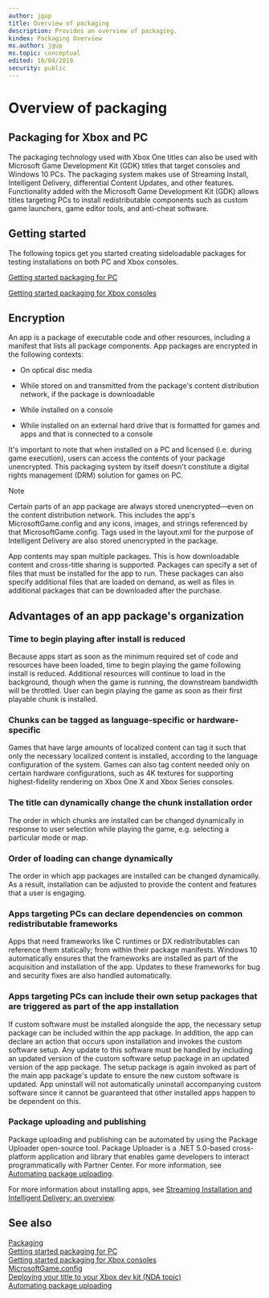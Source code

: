 ```yaml
---
author: jgup
title: Overview of packaging
description: Provides an overview of packaging.
kindex: Packaging Overview
ms.author: jgup
ms.topic: conceptual
edited: 10/04/2019
security: public
---
```


# Overview of packaging

## Packaging for Xbox and PC

The packaging technology used with Xbox One titles can also be used with Microsoft Game Development Kit (GDK) titles that target consoles and Windows 10 PCs. The packaging system makes use of Streaming Install, Intelligent Delivery, differential Content Updates, and other features. Functionality added with the Microsoft Game Development Kit (GDK) allows titles targeting PCs to install redistributable components such as custom game launchers, game editor tools, and anti-cheat software.

## Getting started

The following topics get you started creating sideloadable packages for testing installations on both PC and Xbox consoles.

[Getting started packaging for PC](packaging-getting-started-for-PC.md)

[Getting started packaging for Xbox consoles](packaging-getting-started-for-console.md)

## Encryption

An app is a package of executable code and other resources, including a manifest that lists all package components. App packages are encrypted in the following contexts:   

*  On optical disc media

*  While stored on and transmitted from the package's content distribution network, if the package is downloadable

*  While installed on a console

*  While installed on an external hard drive that is formatted for games and apps and that is connected to a console

It's important to note that when installed on a PC and licensed (i.e. during game execution), users can access the contents of your package unencrypted. This packaging system by itself doesn't constitute a digital rights management (DRM) solution for games on PC.
> [!NOTE]
> Certain parts of an app package are always stored unencrypted&mdash;even on the content distribution network. This includes the app's MicrosoftGame.config and any icons, images, and strings referenced by that MicrosoftGame.config. Tags used in the layout.xml for the purpose of Intelligent Delivery are also stored unencrypted in the package.  

App contents may span multiple packages. This is how downloadable content and cross-title sharing is supported. Packages can specify a set of files that must be installed for the app to run. These packages can also specify additional files that are loaded on demand, as well as files in additional packages that can be downloaded after the purchase.

## Advantages of an app package's organization

### Time to begin playing after install is reduced

Because apps start as soon as the minimum required set of code and resources have been loaded, time to begin playing the game following install is reduced. Additional resources will continue to load in the background, though when the game is running, the downstream bandwidth will be throttled. User can begin playing the game as soon as their first playable chunk is installed. 


### Chunks can be tagged as language-specific or hardware-specific

Games that have large amounts of localized content can tag it such that only the necessary localized content is installed, according to the language configuration of the system. Games can also tag content needed only on certain hardware configurations, such as 4K textures for supporting highest-fidelity rendering on Xbox One X and Xbox Series consoles.


### The title can dynamically change the chunk installation order

The order in which chunks are installed can be changed dynamically in response to user selection while playing the game, e.g. selecting a particular mode or map.


### Order of loading can change dynamically

The order in which app packages are installed can be changed dynamically. As a result, installation can be adjusted to provide the content and features that a user is engaging. 


### Apps targeting PCs can declare dependencies on common redistributable frameworks

Apps that need frameworks like C runtimes or DX redistributables can reference them statically; from within their package manifests. Windows 10 automatically ensures that the frameworks are installed as part of the acquisition and installation of the app. Updates to these frameworks for bug and security fixes are also handled automatically.


### Apps targeting PCs can include their own setup packages that are triggered as part of the app installation

If custom software must be installed alongside the app, the necessary setup package can be included within the app package. In addition, the app can declare an action that occurs upon installation and invokes the custom software setup. Any update to this software must be handled by including an updated version of the custom software setup package in an updated version of the app package. The setup package is again invoked as part of the main app package's update to ensure the new custom software is updated. App uninstall will not automatically uninstall accompanying custom software since it cannot be guaranteed that other installed apps happen to be dependent on this.


### Package uploading and publishing

Package uploading and publishing can be automated by using the Package Uploader open-source tool. Package Uploader is a .NET 5.0-based cross-platform application and library that enables game developers to interact programmatically with Partner Center. For more information, see [Automating package uploading](../package-uploader.md).

For more information about installing apps, see [Streaming Installation and Intelligent Delivery: an overview](streaming_install-intelligent_delivery.md).  

## See also

[Packaging](../gc-packaging-toc.md)  
[Getting started packaging for PC](packaging-getting-started-for-PC.md)  
[Getting started packaging for Xbox consoles](packaging-getting-started-for-console.md)  
[MicrosoftGame.config](../../system/overviews/microsoft-game-config/MicrosoftGameConfig-toc.md)  
[Deploying your title to your Xbox dev kit (NDA topic)](../../tools-console/usinggsdk/deployment/deployment.md)  
[Automating package uploading](../package-uploader.md)
